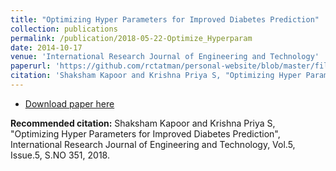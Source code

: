 ```yaml
---
title: "Optimizing Hyper Parameters for Improved Diabetes Prediction"
collection: publications
permalink: /publication/2018-05-22-Optimize_Hyperparam  
date: 2014-10-17
venue: 'International Research Journal of Engineering and Technology'
paperurl: 'https://github.com/rctatman/personal-website/blob/master/files/Tatman_2014_SLAYDatabase_Presentation.pdf  '
citation: 'Shaksham Kapoor and Krishna Priya S, "Optimizing Hyper Parameters for Improved Diabetes Prediction", International Research Journal of Engineering and Technology, Vol.5, Issue.5, S.NO 351, 2018.'
---
```


- [Download paper here](https://www.irjet.net/archives/V5/i5/IRJET-V5I5351.pdf)

**Recommended citation:** Shaksham Kapoor and Krishna Priya S, "Optimizing Hyper Parameters for Improved Diabetes Prediction", International Research Journal of Engineering and Technology, Vol.5, Issue.5, S.NO 351, 2018.
